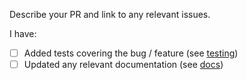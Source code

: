 Describe your PR and link to any relevant issues. 

I have:
 - [ ] Added tests covering the bug / feature (see [testing](https://github.com/qhenkart/gqlgen/blob/master/TESTING.md))
 - [ ] Updated any relevant documentation (see [docs](https://github.com/qhenkart/gqlgen/tree/master/docs/content))
